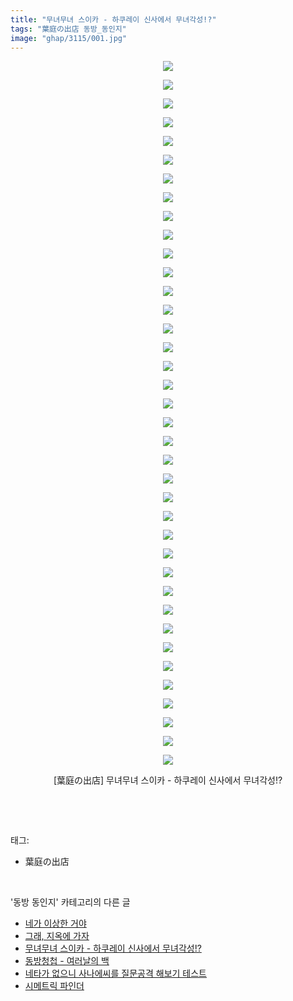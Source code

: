 ```yaml
---
title: "무녀무녀 스이카 - 하쿠레이 신사에서 무녀각성!?"
tags: "葉庭の出店 동방_동인지"
image: "ghap/3115/001.jpg"
---
```

<div class="article">
<p style="text-align: center; clear: none; float: none;"><img src="{{ site.nasurl }}/ghap/3115/001.jpg"/></p>
<p style="text-align: center; clear: none; float: none;"><img src="{{ site.nasurl }}/ghap/3115/002.jpg"/></p>
<p style="text-align: center; clear: none; float: none;"><img src="{{ site.nasurl }}/ghap/3115/003.jpg"/></p>
<p style="text-align: center; clear: none; float: none;"><img src="{{ site.nasurl }}/ghap/3115/004.jpg"/></p>
<p style="text-align: center; clear: none; float: none;"><img src="{{ site.nasurl }}/ghap/3115/005.jpg"/></p>
<p style="text-align: center; clear: none; float: none;"><img src="{{ site.nasurl }}/ghap/3115/006.jpg"/></p>
<p style="text-align: center; clear: none; float: none;"><img src="{{ site.nasurl }}/ghap/3115/007.jpg"/></p>
<p style="text-align: center; clear: none; float: none;"><img src="{{ site.nasurl }}/ghap/3115/008.jpg"/></p>
<p style="text-align: center; clear: none; float: none;"><img src="{{ site.nasurl }}/ghap/3115/009.jpg"/></p>
<p style="text-align: center; clear: none; float: none;"><img src="{{ site.nasurl }}/ghap/3115/010.jpg"/></p>
<p style="text-align: center; clear: none; float: none;"><img src="{{ site.nasurl }}/ghap/3115/011.jpg"/></p>
<p style="text-align: center; clear: none; float: none;"><img src="{{ site.nasurl }}/ghap/3115/012.jpg"/></p>
<p style="text-align: center; clear: none; float: none;"><img src="{{ site.nasurl }}/ghap/3115/013.jpg"/></p>
<p style="text-align: center; clear: none; float: none;"><img src="{{ site.nasurl }}/ghap/3115/014.jpg"/></p>
<p style="text-align: center; clear: none; float: none;"><img src="{{ site.nasurl }}/ghap/3115/015.jpg"/></p>
<p style="text-align: center; clear: none; float: none;"><img src="{{ site.nasurl }}/ghap/3115/016.jpg"/></p>
<p style="text-align: center; clear: none; float: none;"><img src="{{ site.nasurl }}/ghap/3115/017.jpg"/></p>
<p style="text-align: center; clear: none; float: none;"><img src="{{ site.nasurl }}/ghap/3115/018.jpg"/></p>
<p style="text-align: center; clear: none; float: none;"><img src="{{ site.nasurl }}/ghap/3115/019.jpg"/></p>
<p style="text-align: center; clear: none; float: none;"><img src="{{ site.nasurl }}/ghap/3115/020.jpg"/></p>
<p style="text-align: center; clear: none; float: none;"><img src="{{ site.nasurl }}/ghap/3115/021.jpg"/></p>
<p style="text-align: center; clear: none; float: none;"><img src="{{ site.nasurl }}/ghap/3115/022.jpg"/></p>
<p style="text-align: center; clear: none; float: none;"><img src="{{ site.nasurl }}/ghap/3115/023.jpg"/></p>
<p style="text-align: center; clear: none; float: none;"><img src="{{ site.nasurl }}/ghap/3115/024.jpg"/></p>
<p style="text-align: center; clear: none; float: none;"><img src="{{ site.nasurl }}/ghap/3115/025.jpg"/></p>
<p style="text-align: center; clear: none; float: none;"><img src="{{ site.nasurl }}/ghap/3115/026.jpg"/></p>
<p style="text-align: center; clear: none; float: none;"><img src="{{ site.nasurl }}/ghap/3115/027.jpg"/></p>
<p style="text-align: center; clear: none; float: none;"><img src="{{ site.nasurl }}/ghap/3115/028.jpg"/></p>
<p style="text-align: center; clear: none; float: none;"><img src="{{ site.nasurl }}/ghap/3115/029.jpg"/></p>
<p style="text-align: center; clear: none; float: none;"><img src="{{ site.nasurl }}/ghap/3115/030.jpg"/></p>
<p style="text-align: center; clear: none; float: none;"><img src="{{ site.nasurl }}/ghap/3115/031.jpg"/></p>
<p style="text-align: center; clear: none; float: none;"><img src="{{ site.nasurl }}/ghap/3115/032.jpg"/></p>
<p style="text-align: center; clear: none; float: none;"><img src="{{ site.nasurl }}/ghap/3115/033.jpg"/></p>
<p style="text-align: center; clear: none; float: none;"><img src="{{ site.nasurl }}/ghap/3115/034.jpg"/></p>
<p style="text-align: center; clear: none; float: none;"><img src="{{ site.nasurl }}/ghap/3115/035.jpg"/></p>
<p style="text-align: center; clear: none; float: none;"><img src="{{ site.nasurl }}/ghap/3115/036.jpg"/></p>
<p style="text-align: center; clear: none; float: none;"><img src="{{ site.nasurl }}/ghap/3115/037.jpg"/></p>
<p style="text-align: center; clear: none; float: none;"><img src="{{ site.nasurl }}/ghap/3115/038.jpg"/></p>
<p style="text-align: center; clear: none; float: none;">[葉庭の出店] 무녀무녀 스이카 - 하쿠레이 신사에서 무녀각성!?</p>
<p><br/></p>
</div><br/>
<div class="tagTrail">
<p>태그: </p>
<ul>
<li>葉庭の出店</li>
</ul>
</div><br/>
<div class="another">
<p>'동방 동인지' 카테고리의 다른 글</p>
<ul>
<li><a href="/2017-02-03-ghap_3128">네가 이상한 거야</a></li>
<li><a href="/2017-01-12-ghap_3116">그래, 지옥에 가자</a></li>
<li><a href="/2017-01-12-ghap_3115">무녀무녀 스이카 - 하쿠레이 신사에서 무녀각성!?</a></li>
<li><a href="/2017-01-12-ghap_3114">동방청첩 - 여러날의 백</a></li>
<li><a href="/2017-01-12-ghap_3113">네타가 없으니 사나에씨를 질문공격 해보기 테스트</a></li>
<li><a href="/2017-01-12-ghap_3111">시메트릭 파인더</a></li>
</ul>
</div><br/>
<div class="cb_module cb_fluid">
<div class="cb_wrt cb_profile">
</div><!-- commentList close -->
</div><br/>

